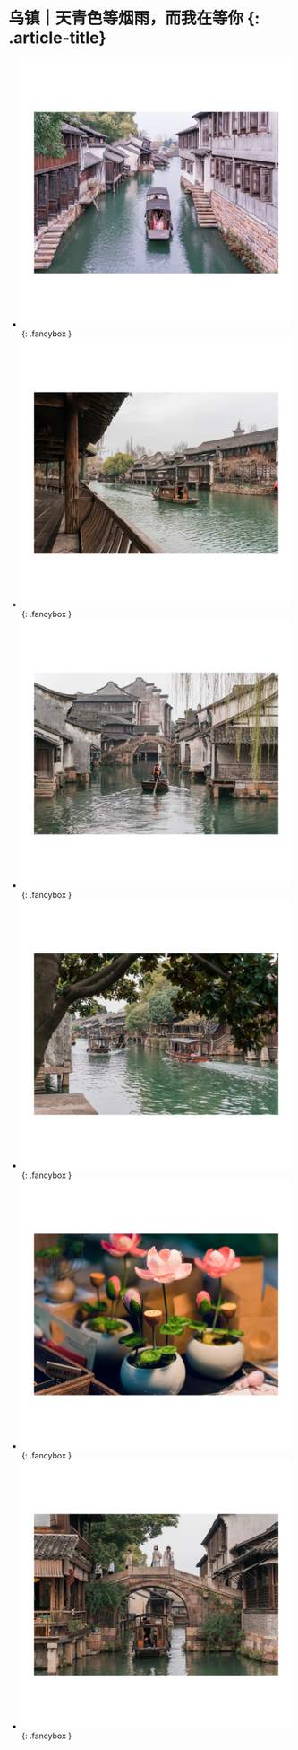# 乌镇｜天青色等烟雨，而我在等你 {: .article-title}

<div class="grid cards" markdown>

- [![Image 3](c7cb0650-d246-4e80-9d99-ba9a9d16a74f.jpg)](c7cb0650-d246-4e80-9d99-ba9a9d16a74f.jpg){: .fancybox }
- [![Image 3](ed10d9d8-0f39-4f3e-beb4-3fb191c4e731.jpg)](ed10d9d8-0f39-4f3e-beb4-3fb191c4e731.jpg){: .fancybox }
- [![Image 3](b308790e-22e8-48a8-8401-b9ab4e784642.jpg)](b308790e-22e8-48a8-8401-b9ab4e784642.jpg){: .fancybox }
- [![Image 3](0900a571-5fcf-47db-8033-eeaa4a16f106.jpg)](0900a571-5fcf-47db-8033-eeaa4a16f106.jpg){: .fancybox }
- [![Image 3](618dbf63-1c8f-4758-b164-4a58e7c70d64.jpg)](618dbf63-1c8f-4758-b164-4a58e7c70d64.jpg){: .fancybox }
- [![Image 3](0d2fc366-21a0-4d07-b9ab-6bc1895d3605.jpg)](0d2fc366-21a0-4d07-b9ab-6bc1895d3605.jpg){: .fancybox }


</div>